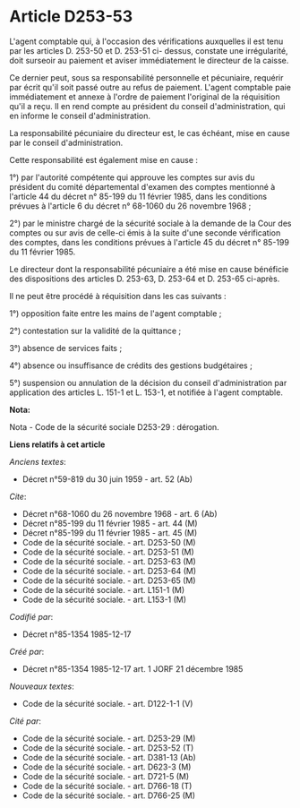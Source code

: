 # Article D253-53

L'agent comptable qui, à l'occasion des vérifications auxquelles il est tenu par les articles D. 253-50 et D. 253-51 ci-
dessus, constate une irrégularité, doit surseoir au paiement et aviser immédiatement le directeur de la caisse. 

Ce dernier peut, sous sa responsabilité personnelle et pécuniaire, requérir par écrit qu'il soit passé outre au refus de
paiement. L'agent comptable paie immédiatement et annexe à l'ordre de paiement l'original de la réquisition qu'il a reçu. Il
en rend compte au président du conseil d'administration, qui en informe le conseil d'administration. 

La responsabilité pécuniaire du directeur est, le cas échéant, mise en cause par le conseil d'administration. 

Cette responsabilité est également mise en cause : 

1°) par l'autorité compétente qui approuve les comptes sur avis du président du comité départemental d'examen des comptes
mentionné à l'article 44 du décret n° 85-199 du 11 février 1985, dans les conditions prévues à l'article 6 du décret n°
68-1060 du 26 novembre 1968 ; 

2°) par le ministre chargé de la sécurité sociale à la demande de la Cour des comptes ou sur avis de celle-ci émis à la suite
d'une seconde vérification des comptes, dans les conditions prévues à l'article 45 du décret n° 85-199 du 11 février 1985. 

Le directeur dont la responsabilité pécuniaire a été mise en cause bénéficie des dispositions des articles D. 253-63, D.
253-64 et D. 253-65 ci-après. 

Il ne peut être procédé à réquisition dans les cas suivants : 

1°) opposition faite entre les mains de l'agent comptable ; 

2°) contestation sur la validité de la quittance ; 

3°) absence de services faits ; 

4°) absence ou insuffisance de crédits des gestions budgétaires ; 

5°) suspension ou annulation de la décision du conseil d'administration par application des articles L. 151-1 et L. 153-1, et
notifiée à l'agent comptable.

**Nota:**

Nota - Code de la sécurité sociale D253-29 : dérogation.

**Liens relatifs à cet article**

_Anciens textes_:

  - Décret n°59-819 du 30 juin 1959 - art. 52 (Ab)

_Cite_:

  - Décret n°68-1060 du 26 novembre 1968 - art. 6 (Ab)
  - Décret n°85-199 du 11 février 1985 - art. 44 (M)
  - Décret n°85-199 du 11 février 1985 - art. 45 (M)
  - Code de la sécurité sociale. - art. D253-50 (M)
  - Code de la sécurité sociale. - art. D253-51 (M)
  - Code de la sécurité sociale. - art. D253-63 (M)
  - Code de la sécurité sociale. - art. D253-64 (M)
  - Code de la sécurité sociale. - art. D253-65 (M)
  - Code de la sécurité sociale. - art. L151-1 (M)
  - Code de la sécurité sociale. - art. L153-1 (M)

_Codifié par_:

  - Décret n°85-1354 1985-12-17

_Créé par_:

  - Décret n°85-1354 1985-12-17 art. 1 JORF 21 décembre 1985

_Nouveaux textes_:

  - Code de la sécurité sociale. - art. D122-1-1 (V)

_Cité par_:

  - Code de la sécurité sociale. - art. D253-29 (M)
  - Code de la sécurité sociale. - art. D253-52 (T)
  - Code de la sécurité sociale. - art. D381-13 (Ab)
  - Code de la sécurité sociale. - art. D623-3 (M)
  - Code de la sécurité sociale. - art. D721-5 (M)
  - Code de la sécurité sociale. - art. D766-18 (T)
  - Code de la sécurité sociale. - art. D766-25 (M)
